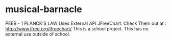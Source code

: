 # musical-barnacle
PEEB - 1 PLANCK'S LAW
Uses External API JFreeChart.
Check Them out at : http://www.jfree.org/jfreechart/
This is a school project. This has no external use outside of school.
